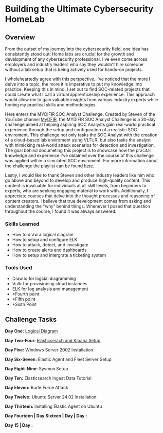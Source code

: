 # Building the Ultimate Cybersecurity HomeLab

## Overview

From the outset of my journey into the cybersecurity field, one idea has consistently stood out: Home labs are crucial for the growth and development of any cybersecurity professional. I've even come across employers and industry leaders who say they wouldn't hire someone without a lab setup that is being actively used for hands-on projects.

I wholeheartedly agree with this perspective. I've noticed that the more I delve into a topic, the more it is imperative to put my knowledge into practice. Keeping this in mind, I set out to find SOC-related projects that could create what I call a virtual apprenticeship experience. This approach would allow me to gain valuable insights from various industry experts while honing my practical skills and methodologies.

Here enters the MYDIFIR SOC Analyst Challenge. Created by Steven of the YouTube channel <a href="https://www.youtube.com/@MyDFIR">MyDFIR</a>, the MYDIFIR SOC Analyst Challenge is a 30-day challenge aimed at helping aspiring SOC Analysts gain real-world practical experience through the setup and configuration of a realistic SOC enviroment. This challenge not only tasks the SOC Analyst with the creation of a cloud-based lab enviroment using VLTUR, but also tasks the analyst with mimicking real-world attack scenarios for detection and investigation. The goal behind documeting this project is to showcase how the pracital knowledge and experience I've obtained over the course of this challenge was applied within a simulated SOC enviroment. For more information about the challenge the playlist can be found <a href="https://www.youtube.com/watch?v=W3ExS2m6B24&list=PLG6KGSNK4PuBb0OjyDIdACZnb8AoNBeq6&index=1">here</a>.

Lastly, I would like to thank Steven and other industry leaders like him who go above and beyond to develop and produce high-quality content. This content is invaluable for individuals at all skill levels, from beginners to experts, who are seeking engaging material to work with. Additionally, I appreciate courses that delve into the thought processes and reasoning of content creators. I believe that true development comes from asking and understanding the "why" behind things. Whenever I posed that question throughout the course, I found it was always answered.

### Skills Learned

- How to draw a logical diagram
- How to setup and configure ELK
- How to attack, detect, and investigate
- How to create alerts and dashboards
- How to setup and intergrate a ticketing system

### Tools Used

- Draw.io for logcial diagramming
- Vultr for provisioning cloud instances
- ELK for log analysis and management
- *Fourth point
- *Fifth point
- *Sixth Point

## Challenge Tasks
**Day One:** <a href="https://github.com/marcietolbert/MYDFIR-SOC-Analyst-Challenge/blob/main/Pages/Logical-Diagram.md">Logical Diagram</a>

**Day Two-Four:** <a href="https://github.com/marcietolbert/MYDFIR-SOC-Analyst-Challenge/blob/main/Pages/Elasticserach-and-Kibana-Setup.md">Elasticserach and Kibana Setup</a>

**Day Five:** Windows Server 2002 Installation

**Day Six-Seven:** Elastic Agent and Fleet Server Setup

**Day Eight-Nine:** Sysmon Setup

**Day Ten:** Elasticsearch Ingest Data Tutorial

**Day Eleven:** Burte Force Attack

**Day Twelve:** Ubuntu Server 24.02 Installation

**Day Thirteen:** Installing Elastic Agent on Ubuntu

**Day Fourteen | Day Sixteen | Day | Day :** 

**Day 15 | Day :**
